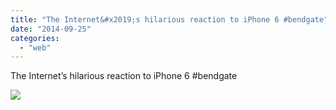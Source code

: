 ```yaml
---
title: "The Internet&#x2019;s hilarious reaction to iPhone 6 #bendgate"
date: "2014-09-25"
categories: 
  - "web"
---
```


The Internet’s hilarious reaction to iPhone 6 #bendgate  
  
[![](https://fbcdn-sphotos-c-a.akamaihd.net/hphotos-ak-xpf1/v/t1.0-9/s130x130/10672232_842788685744910_6294410738521691731_n.jpg?oh=768d01b39963817d4262b0bcc90048a8&oe=54BE5E3A&__gda__=1418064263_412dc012018cc6540b2ba030c74b3a76)](http://www.facebook.com/iCosmoGeek/photos/a.144053918951727.22409.132336730123446/842788685744910/?type=1&relevant_count=1)

